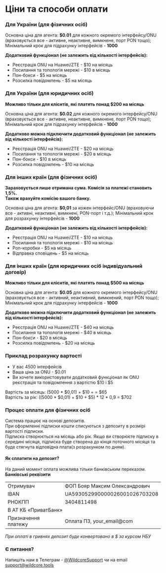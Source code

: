 # Ціни та способи оплати

### Для України (для фізичних осіб)   
Основна ціна для агента: **$0.01** для кожного окремого інтерфейсу/ONU (враховується все - активне, неактивне, вимкнене,
порт PON тощо);    
Мінімальний крок для підрахунку інтерфейсів - **1000**

**Додатковий функціонал (не залежить від кількості інтерфейсів):**

- Реєстрація ONU на Huawei/ZTE - $10 на місяць
- Посилання та топологія мережі - $10 в місяць
- Пон-бокси - $5 на місяць
- Розсилка повідомлень - $5 на місяць

### Для України (для юридичних осіб)
**Можливо тільки для клієнтів, які платять понад $200 на місяць**

Основна ціна для агента: **$0.02** для кожного окремого інтерфейсу/ONU (враховується все - активне, неактивне, вимкнене,
порт PON тощо);    
Мінімальний крок для підрахунку інтерфейсів - **1000**

**Додатково можна підключити додатковий функціонал (не залежить від кількості інтерфейсів):**

- Реєстрація ONU на Huawei/ZTE - $20 на місяць
- Посилання та топологія мережі - $20 в місяць
- Пон-бокси - $10 в місяць
- Розсилка повідомлень - $10 на місяць

### Для інших країн (для фізичних осіб)
**Зараховується лише отримана сума. Комісія за платежі становить 1,5%.**    
**Також врахуйте комісію вашого банку.**

Основна ціна для агента: **$0,01** за кожен інтерфейс/ONU (враховуючи все - активні, неактивні, вимкнені, PON-порт і т.д.);
Мінімальний крок для розрахунку інтерфейсів - **1000**

**Додатковий функціонал (не залежить від кількості інтерфейсів):**

- Реєстрація ONU на Huawei/ZTE - $10 на місяць
- Посилання та топологія мережі - $10 на місяць
- Pon-коробки - $5 на місяць
- Відправка сповіщень - $5 на місяць
 

### Для інших країн (для юридичних осіб індивідуальний договір)

**Можливо тільки для клієнтів, які платять понад $500 на місяць**

Основна ціна для агента: **$0.05** для кожного окремого інтерфейсу/ONU (враховується все - активний, неактивний,
вимкнений, порт PON тощо);    
Мінімальний крок для підрахунку інтерфейсів - **1000**

**Додатково можна підключити додатковий функціонал (не залежить від кількості інтерфейсів):**

- Реєстрація ONU на Huawei/ZTE - $40 на місяць
- Посилання та топологія мережі - $40 в місяць
- Пон-бокси - $20 в місяць
- Розсилка повідомлень - $20 на місяць
 

### Приклад розрахунку вартості

- У вас 4500 інтерфейсів
- Ваша ціна за ONU - $0.01
- Ви хочете використовувати додатковий функціонал як ONU реєстрація та повідомлення з вартістю $10 і $5

Вартість за місяць: (5000 * $0,01) + $10 + = $65    
Вартість за рік: ((5000 * $0,01) + $10 + $5) * 12 * 0,9 = $702

### Процес оплати для фізичних осіб

Система працює на основі депозитів.    
При оформленні підписки кошти списуються з депозиту в розмірі вартості підписки.    
Підписка створюється на місяць або рік.
Якщо ви створюєте підписку в середині місяця, підписка буде створена до кінця поточного місяця та буде стягнута відповідна плата(з розрахунком по дням).

#### Як сплатити на депозит?

На даний момент оплата можлива тільки банківським переказом.    
**Банківські реквізити**
<table>
<tr>
<td>Отримувач</td>
<td>ФОП Бояр Максим Олександрович</td>
</tr>
<tr>
<td>IBAN</td>
<td>UA593052990000026001026703208</td>
</tr>
<tr>
<td>РНОКПП</td>
<td>3404811498</td>
</tr>
<tr>
<td colspan="2">В АТ КБ «ПриватБанк» </td>
</tr>
<tr> 
<tr>
<td>Призначення платежу</td>
<td>Оплата ПЗ, your_email@com</td>
</tr>
</table>    

_При оплаті в гривнях депозит буде конвертовано в $ за курсом НБУ_

### Є питання? 
Напишіть нам в Телеграм - [@WildcoreSupport](https://t.me/WildcoreSupport) чи на email [support@wildcore.tools](mailto:support@wildcore.tools)
